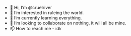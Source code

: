 - 👋 Hi, I’m @cruelriver
- 👀 I’m interested in ruleing the world.
- 🌱 I’m currently learning everything.
- 💞️ I’m looking to collaborate on nothing, it will all be mine.
- 📫 How to reach me - idk

<!---
cruelriver/cruelriver is a ✨ special ✨ repository because its `README.md` (this file) appears on your GitHub profile.
You can click the Preview link to take a look at your changes.
--->
